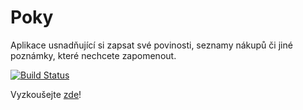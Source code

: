 # Poky
Aplikace usnadňující si  zapsat své povinosti, seznamy nákupů či jiné poznámky, které nechcete zapomenout.

[![Build Status](http://hudson.apidesign.org/hudson/buildStatus/icon?job=Poky)](http://hudson.apidesign.org/hudson/job/Poky/)

Vyzkoušejte [zde](http://hudson.apidesign.org/hudson/job/Poky/javadoc/)!


